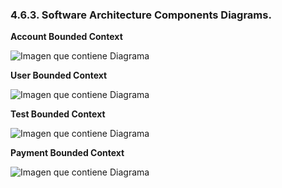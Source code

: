 ### 4\.6.3. Software Architecture Components Diagrams.

**Account Bounded Context**

![Imagen que contiene Diagrama](../Images/account.png)

**User Bounded Context**

![Imagen que contiene Diagrama](../Images/user.png)

**Test Bounded Context**

![Imagen que contiene Diagrama](../Images/test.png)

**Payment Bounded Context**

![Imagen que contiene Diagrama](../Images/payment.png)
